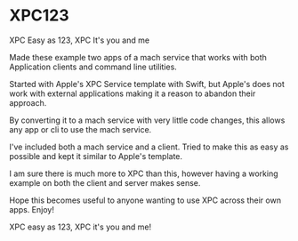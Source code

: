 # XPC123
 XPC Easy as 123, XPC It's you and me

Made these example two apps of a mach service that works with both Application clients and command line utilities. 

Started with Apple's XPC Service template with Swift, but Apple's does not work with external applications making it a reason to abandon their approach.

By converting it to a mach service with very little code changes, this allows any app or cli to use the mach service.

I've included both a mach service and a client. Tried to make this as easy as possible and kept it similar to Apple's template.

I am sure there is much more to XPC than this, however having a working example on both the client and server makes sense.

Hope this becomes useful to anyone wanting to use XPC across their own apps. Enjoy!

XPC easy as 123, XPC it's you and me!


